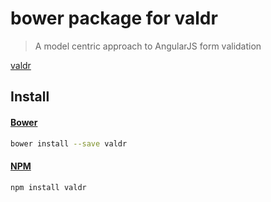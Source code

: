 # bower package for valdr

> A model centric approach to AngularJS form validation

[valdr](https://github.com/netceteragroup/valdr)

## Install

#### [Bower](http://bower.io)

```bash
bower install --save valdr
```

#### [NPM](http://www.npmjs.com)

```bash
npm install valdr
```

